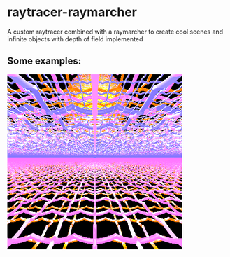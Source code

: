 # raytracer-raymarcher
A custom raytracer combined with a raymarcher to create cool scenes and infinite objects with depth of field implemented

## Some examples:
![](examples/neon.png)
